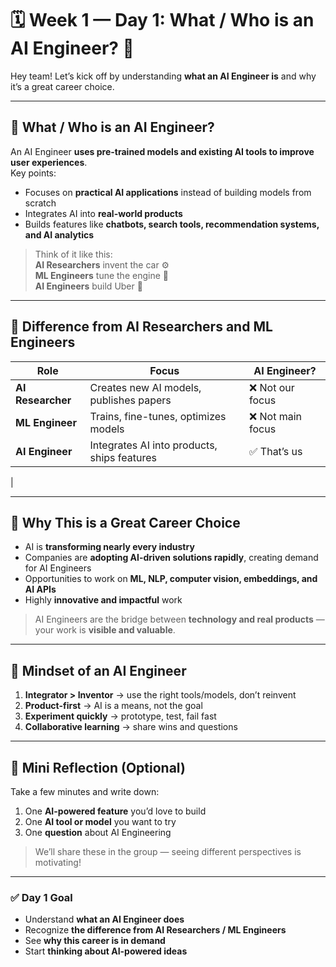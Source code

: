 # 🗓️ Week 1 — Day 1: What / Who is an AI Engineer? 🤔

Hey team! Let’s kick off by understanding **what an AI Engineer is** and why it’s a great career choice.

---

## 🧠 What / Who is an AI Engineer?

An AI Engineer **uses pre-trained models and existing AI tools to improve user experiences**.  
Key points:

- Focuses on **practical AI applications** instead of building models from scratch  
- Integrates AI into **real-world products**  
- Builds features like **chatbots, search tools, recommendation systems, and AI analytics**  

> Think of it like this:  
> **AI Researchers** invent the car ⚙️  
> **ML Engineers** tune the engine 🔧  
> **AI Engineers** build Uber 🚕  

---

## 🔹 Difference from AI Researchers and ML Engineers

| Role             | Focus                                           | AI Engineer?      |
|------------------|-------------------------------------------------|------------------ |
| **AI Researcher**    | Creates new AI models, publishes papers     | ❌ Not our focus  |
| **ML Engineer**      | Trains, fine-tunes, optimizes models        | ❌ Not main focus |
| **AI Engineer**      | Integrates AI into products, ships features | ✅ That’s us      |
|

---

## 🔹 Why This is a Great Career Choice

- AI is **transforming nearly every industry**  
- Companies are **adopting AI-driven solutions rapidly**, creating demand for AI Engineers  
- Opportunities to work on **ML, NLP, computer vision, embeddings, and AI APIs**  
- Highly **innovative and impactful** work  

> AI Engineers are the bridge between **technology and real products** — your work is **visible and valuable**.  

---

## 🔹 Mindset of an AI Engineer

1. **Integrator > Inventor** → use the right tools/models, don’t reinvent  
2. **Product-first** → AI is a means, not the goal  
3. **Experiment quickly** → prototype, test, fail fast  
4. **Collaborative learning** → share wins and questions  

---

## 🔹 Mini Reflection (Optional)

Take a few minutes and write down:

1. One **AI-powered feature** you’d love to build  
2. One **AI tool or model** you want to try  
3. One **question** about AI Engineering  

> We’ll share these in the group — seeing different perspectives is motivating!  

---

### ✅ Day 1 Goal

- Understand **what an AI Engineer does**  
- Recognize **the difference from AI Researchers / ML Engineers**  
- See **why this career is in demand**  
- Start **thinking about AI-powered ideas**
